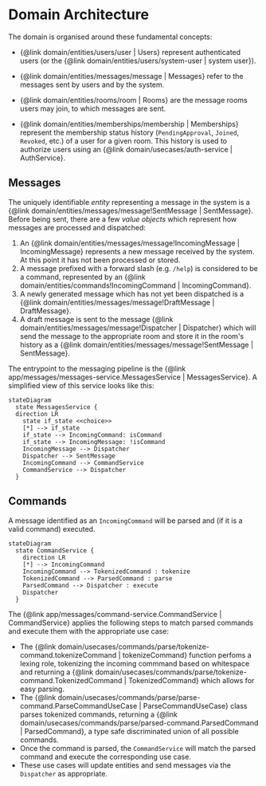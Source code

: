# Domain Architecture

The domain is organised around these fundamental concepts:

- {@link domain/entities/users/user | Users} represent authenticated users (or the {@link domain/entities/users/system-user | system user}).

- {@link domain/entities/messages/message | Messages} refer to the messages sent by users and by the system.

- {@link domain/entities/rooms/room | Rooms} are the message rooms users may join, to which messages are sent.

- {@link domain/entities/memberships/membership | Memberships} represent the membership status history (`PendingApproval`, `Joined`, `Revoked`, etc.) of a user for a given room. This history is used to authorize users using an {@link domain/usecases/auth-service | AuthService}.

## Messages

The uniquely identifiable _entity_ representing a message in the system is a {@link domain/entities/messages/message!SentMessage | SentMessage}. Before being sent, there are a few _value objects_ which represent how messages are processed and dispatched:

1. An {@link domain/entities/messages/message!IncomingMessage | IncomingMessage} represents a new message received by the system. At this point it has not been processed or stored.
2. A message prefixed with a forward slash (e.g. `/help`) is considered to be a command, represented by an {@link domain/entities/commands!IncomingCommand | IncomingCommand}.
3. A newly generated message which has not yet been dispatched is a {@link domain/entities/messages/message!DraftMessage | DraftMessage}.
4. A draft message is sent to the message {@link domain/entities/messages/message!Dispatcher | Dispatcher} which will send the message to the appropriate room and store it in the room's history as a {@link domain/entities/messages/message!SentMessage | SentMessage}.

The entrypoint to the messaging pipeline is the {@link app/messages/messages-service.MessagesService | MessagesService}. A simplified view of this service looks like this:

```mermaid
stateDiagram
  state MessagesService {
  direction LR
    state if_state <<choice>>
    [*] --> if_state
    if_state --> IncomingCommand: isCommand
    if_state --> IncomingMessage: !isCommand
    IncomingMessage --> Dispatcher
    Dispatcher --> SentMessage
    IncomingCommand --> CommandService
    CommandService --> Dispatcher
  }
```

## Commands

A message identified as an `IncomingCommand` will be parsed and (if it is a valid command) executed.

```mermaid
stateDiagram
  state CommandService {
    direction LR
    [*] --> IncomingCommand
    IncomingCommand --> TokenizedCommand : tokenize
    TokenizedCommand --> ParsedCommand : parse
    ParsedCommand --> Dispatcher : execute
    Dispatcher
  }
```

The {@link app/messages/command-service.CommandService | CommandService} applies the following steps to match parsed commands and execute them with the appropriate use case:

- The {@link domain/usecases/commands/parse/tokenize-command.tokenizeCommand | tokenizeCommand} function perfoms a lexing role, tokenizing the incoming commmand based on whitespace and returning a {@link domain/usecases/commands/parse/tokenize-command.TokenizedCommand | TokenizedCommand} which allows for easy parsing.
- The {@link domain/usecases/commands/parse/parse-command.ParseCommandUseCase | ParseCommandUseCase} class parses tokenized commands, returning a {@link domain/usecases/commands/parse/parsed-command.ParsedCommand | ParsedCommand}, a type safe discriminated union of all possible commands.
- Once the command is parsed, the `CommandService` will match the parsed command and execute the corresponding use case.
- These use cases will update entities and send messages via the `Dispatcher` as appropriate.

